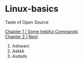 # Linux-basics
Taste of Open Source

[Chapter 1 | Some helpful Commands](commands.md)  
[Chapter 2 | Next](next.md)  

1. Ashwani
2. Askkk
3. Asdsds
